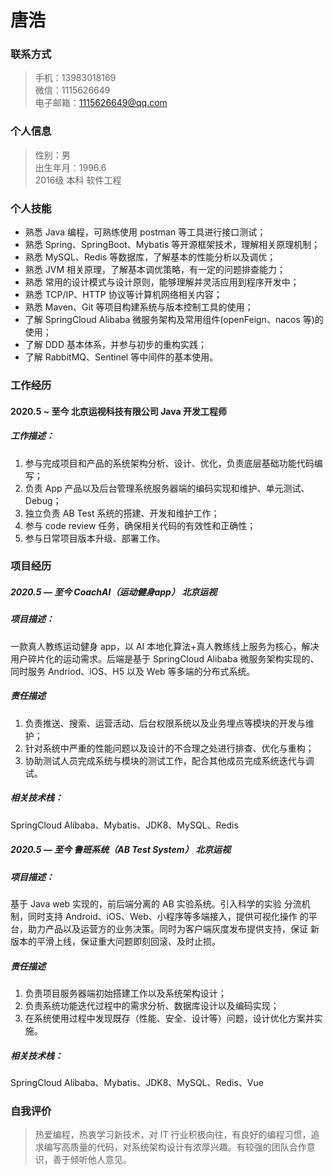 # 唐浩

### 联系方式
> 手机：13983018169   
> 微信：1115626649   
> 电子邮箱：1115626649@qq.com

### 个人信息
> 性别：男   
> 出生年月：1996.6   
> 2016级    本科    软件工程   

### 个人技能
+ 熟悉 Java 编程，可熟练使用 postman 等工具进行接口测试；
+ 熟悉 Spring、SpringBoot、Mybatis 等开源框架技术，理解相关原理机制；
+ 熟悉 MySQL、Redis 等数据库，了解基本的性能分析以及调优； 
+ 熟悉 JVM 相关原理，了解基本调优策略，有一定的问题排查能力； 
+ 熟悉 常用的设计模式与设计原则，能够理解并灵活应用到程序开发中； 
+ 熟悉 TCP/IP、HTTP 协议等计算机网络相关内容； 
+ 熟悉 Maven、Git 等项目构建系统与版本控制工具的使用；  
+ 了解 SpringCloud Alibaba 微服务架构及常用组件(openFeign、nacos 等)的使用；  
+ 了解 DDD 基本体系，并参与初步的重构实践；   
+ 了解 RabbitMQ、Sentinel 等中间件的基本使用。

### 工作经历
#### 2020.5 ~ 至今  北京运视科技有限公司  Java 开发工程师
##### 工作描述：
1. 参与完成项目和产品的系统架构分析、设计、优化，负责底层基础功能代码编写；   
2. 负责 App 产品以及后台管理系统服务器端的编码实现和维护、单元测试、Debug；    
3. 独立负责 AB Test 系统的搭建、开发和维护工作；    
4. 参与 code review 任务，确保相关代码的有效性和正确性；   
5. 参与日常项目版本升级、部署工作。   

### 项目经历
##### 2020.5 — 至今     CoachAI（运动健身app）     北京运视

##### 项目描述：
一款真人教练运动健身 app，以 AI 本地化算法+真人教练线上服务为核心，解决用户碎片化的运动需求。后端是基于 SpringCloud Alibaba 微服务架构实现的、同时服务 Andriod、iOS、H5 以及 Web 等多端的分布式系统。

##### 责任描述
1. 负责推送、搜索、运营活动、后台权限系统以及业务埋点等模块的开发与维护；    
2. 针对系统中严重的性能问题以及设计的不合理之处进行排查、优化与重构；    
3. 协助测试人员完成系统与模块的测试工作，配合其他成员完成系统迭代与调试。   

##### 相关技术栈：
SpringCloud Alibaba、Mybatis、JDK8、MySQL、Redis

##### 2020.5 — 至今     鲁班系统（AB Test System）     北京运视
##### 项目描述：
基于 Java web 实现的，前后端分离的 AB 实验系统。引入科学的实验 分流机制，同时支持 Android、iOS、Web、小程序等多端接入，提供可视化操作 的平台，助力产品以及运营方的业务决策。同时为客户端灰度发布提供支持，保证 新版本的平滑上线，保证重大问题即刻回滚、及时止损。

##### 责任描述
1. 负责项目服务器端初始搭建工作以及系统架构设计；
2. 负责系统功能迭代过程中的需求分析、数据库设计以及编码实现； 
3. 在系统使用过程中发现既存（性能、安全、设计等）问题，设计优化方案并实施。

##### 相关技术栈：
SpringCloud Alibaba、Mybatis、JDK8、MySQL、Redis、Vue

### 自我评价
> 热爱编程，热衷学习新技术，对 IT 行业积极向往，有良好的编程习惯，追求编写高质量的代码，对系统架构设计有浓厚兴趣。有较强的团队合作意识，善于倾听他人意见。



